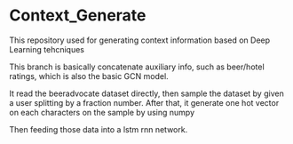 # Context_Generate

This repository used for generating context information based on Deep Learning tehcniques

This branch is basically concatenate auxiliary info, such as beer/hotel ratings, which is also the basic GCN model.

It read the beeradvocate dataset directly, then sample the dataset by given a user splitting by a fraction number. After that, it generate one hot vector on each characters on the sample by using numpy

Then feeding those data into a lstm rnn network.